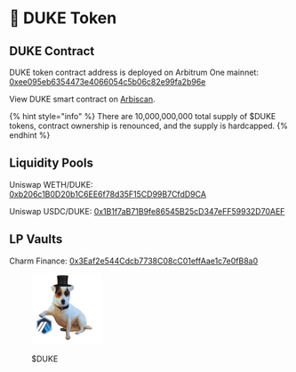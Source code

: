 # 🐶 DUKE Token

## DUKE Contract

DUKE token contract address is deployed on Arbitrum One mainnet:\
[0xee095eb6354473e4066054c5b06c82e99fa2b96e](https://arbiscan.io/address/0xee095eb6354473e4066054c5b06c82e99fa2b96e)

View DUKE smart contract on [Arbiscan](https://arbiscan.io/token/0xee095eb6354473e4066054c5b06c82e99fa2b96e).

{% hint style="info" %}
There are 10,000,000,000 total supply of $DUKE tokens, contract ownership is renounced, and the supply is hardcapped.
{% endhint %}

## Liquidity Pools

Uniswap WETH/DUKE: [0xb206c1B0D20b1C6EE6f78d35F15CD99B7CfdD9CA](https://arbiscan.io/address/0xb206c1B0D20b1C6EE6f78d35F15CD99B7CfdD9CA)

Uniswap USDC/DUKE: [0x1B1f7aB71B9fe86545B25cD347eFF59932D70AEF](https://arbiscan.io/address/0x1B1f7aB71B9fe86545B25cD347eFF59932D70AEF)

## LP Vaults

Charm Finance:  [0x3Eaf2e544Cdcb7738C08cC01effAae1c7e0fB8a0](https://arbiscan.io/address/0x3eaf2e544cdcb7738c08cc01effaae1c7e0fb8a0)

<figure><img src="../.gitbook/assets/128xDuke.png" alt=""><figcaption><p>$DUKE</p></figcaption></figure>
